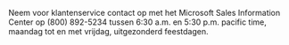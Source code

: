 Neem voor klantenservice contact op met het Microsoft Sales Information Center op (800) 892-5234 tussen 6:30 a.m. en 5:30 p.m. pacific time, maandag tot en met vrijdag, uitgezonderd feestdagen.